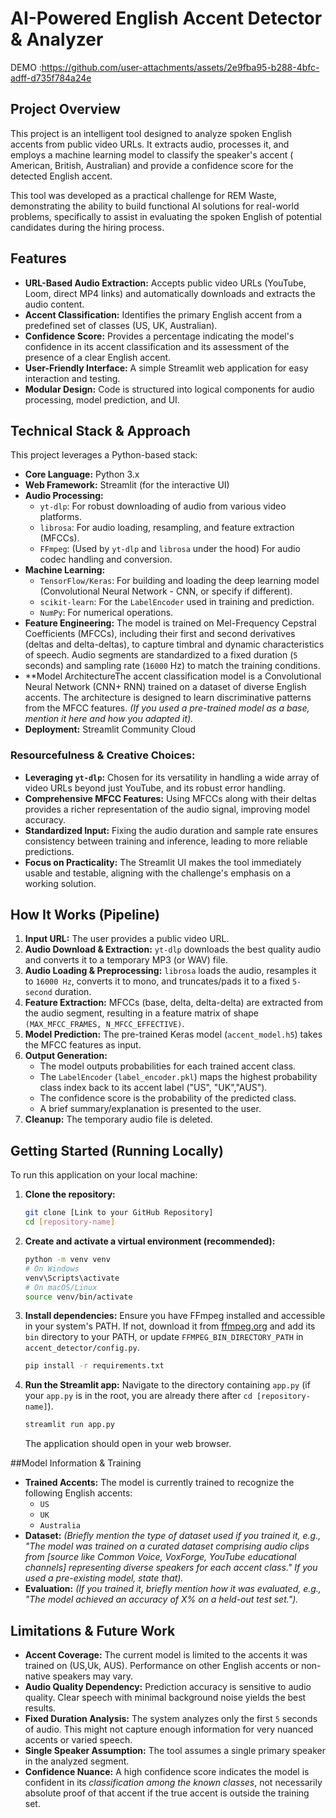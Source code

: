 # AI-Powered English Accent Detector & Analyzer
DEMO :https://github.com/user-attachments/assets/2e9fba95-b288-4bfc-adff-d735f784a24e

## Project Overview

This project is an intelligent tool designed to analyze spoken English accents from public video URLs. It extracts audio, processes it, and employs a machine learning model to classify the speaker's accent ( American, British, Australian) and provide a confidence score for the detected English accent.

This tool was developed as a practical challenge for REM Waste, demonstrating the ability to build functional AI solutions for real-world problems, specifically to assist in evaluating the spoken English of potential candidates during the hiring process.

## Features

*   **URL-Based Audio Extraction:** Accepts public video URLs (YouTube, Loom, direct MP4 links) and automatically downloads and extracts the audio content.
*   **Accent Classification:** Identifies the primary English accent from a predefined set of classes (US, UK, Australian).
*   **Confidence Score:** Provides a percentage indicating the model's confidence in its accent classification and its assessment of the presence of a clear English accent.
*   **User-Friendly Interface:** A simple Streamlit web application for easy interaction and testing.
*   **Modular Design:** Code is structured into logical components for audio processing, model prediction, and UI.

## Technical Stack & Approach

This project leverages a Python-based stack:

*   **Core Language:** Python 3.x
*   **Web Framework:** Streamlit (for the interactive UI)
*   **Audio Processing:**
    *   `yt-dlp`: For robust downloading of audio from various video platforms.
    *   `librosa`: For audio loading, resampling, and feature extraction (MFCCs).
    *   `FFmpeg`: (Used by `yt-dlp` and `librosa` under the hood) For audio codec handling and conversion.
*   **Machine Learning:**
    *   `TensorFlow/Keras`: For building and loading the deep learning model (Convolutional Neural Network - CNN, or specify if different).
    *   `scikit-learn`: For the `LabelEncoder` used in training and prediction.
    *   `NumPy`: For numerical operations.
*   **Feature Engineering:** The model is trained on Mel-Frequency Cepstral Coefficients (MFCCs), including their first and second derivatives (deltas and delta-deltas), to capture timbral and dynamic characteristics of speech. Audio segments are standardized to a fixed duration (`5` seconds) and sampling rate (`16000` Hz) to match the training conditions.
*   **Model ArchitectureThe accent classification model is a Convolutional Neural Network (CNN+ RNN) trained on a dataset of diverse English accents. The architecture is designed to learn discriminative patterns from the MFCC features. *(If you used a pre-trained model as a base, mention it here and how you adapted it).*
*   **Deployment:** Streamlit Community Cloud

### Resourcefulness & Creative Choices:

*   **Leveraging `yt-dlp`:** Chosen for its versatility in handling a wide array of video URLs beyond just YouTube, and its robust error handling.
*   **Comprehensive MFCC Features:** Using MFCCs along with their deltas provides a richer representation of the audio signal, improving model accuracy.
*   **Standardized Input:** Fixing the audio duration and sample rate ensures consistency between training and inference, leading to more reliable predictions.
*   **Focus on Practicality:** The Streamlit UI makes the tool immediately usable and testable, aligning with the challenge's emphasis on a working solution.

## How It Works (Pipeline)

1.  **Input URL:** The user provides a public video URL.
2.  **Audio Download & Extraction:** `yt-dlp` downloads the best quality audio and converts it to a temporary MP3 (or WAV) file.
3.  **Audio Loading & Preprocessing:** `librosa` loads the audio, resamples it to `16000 Hz`, converts it to mono, and truncates/pads it to a fixed `5-second` duration.
4.  **Feature Extraction:** MFCCs (base, delta, delta-delta) are extracted from the audio segment, resulting in a feature matrix of shape `(MAX_MFCC_FRAMES, N_MFCC_EFFECTIVE)`.
5.  **Model Prediction:** The pre-trained Keras model (`accent_model.h5`) takes the MFCC features as input.
6.  **Output Generation:**
    *   The model outputs probabilities for each trained accent class.
    *   The `LabelEncoder` (`label_encoder.pkl`) maps the highest probability class index back to its accent label ("US", "UK","AUS").
    *   The confidence score is the probability of the predicted class.
    *   A brief summary/explanation is presented to the user.
7.  **Cleanup:** The temporary audio file is deleted.

## Getting Started (Running Locally)

To run this application on your local machine:

1.  **Clone the repository:**
    ```bash
    git clone [Link to your GitHub Repository]
    cd [repository-name]
    ```

2.  **Create and activate a virtual environment (recommended):**
    ```bash
    python -m venv venv
    # On Windows
    venv\Scripts\activate
    # On macOS/Linux
    source venv/bin/activate
    ```

3.  **Install dependencies:**
    Ensure you have FFmpeg installed and accessible in your system's PATH. If not, download it from [ffmpeg.org](https://ffmpeg.org/download.html) and add its `bin` directory to your PATH, or update `FFMPEG_BIN_DIRECTORY_PATH` in `accent_detector/config.py`.
    ```bash
    pip install -r requirements.txt
    ```

4.  **Run the Streamlit app:**
    Navigate to the directory containing `app.py` (if your `app.py` is in the root, you are already there after `cd [repository-name]`).
    ```bash
    streamlit run app.py
    ```
    The application should open in your web browser.

##Model Information & Training

*   **Trained Accents:** The model is currently trained to recognize the following English accents:
    *   `US`
    *   `UK`
    *   `Australia`
*   **Dataset:** *(Briefly mention the type of dataset used if you trained it, e.g., "The model was trained on a curated dataset comprising audio clips from [source like Common Voice, VoxForge, YouTube educational channels] representing diverse speakers for each accent class." If you used a pre-existing model, state that).*
*   **Evaluation:** *(If you trained it, briefly mention how it was evaluated, e.g., "The model achieved an accuracy of X% on a held-out test set.").*

## Limitations & Future Work

*   **Accent Coverage:** The current model is limited to the accents it was trained on (US,Uk, AUS). Performance on other English accents or non-native speakers may vary.
*   **Audio Quality Dependency:** Prediction accuracy is sensitive to audio quality. Clear speech with minimal background noise yields the best results.
*   **Fixed Duration Analysis:** The system analyzes only the first `5` seconds of audio. This might not capture enough information for very nuanced accents or varied speech.
*   **Single Speaker Assumption:** The tool assumes a single primary speaker in the analyzed segment.
*   **Confidence Nuance:** A high confidence score indicates the model is confident in its *classification among the known classes*, not necessarily absolute proof of that accent if the true accent is outside the training set.
